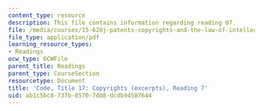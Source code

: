 ```yaml
---
content_type: resource
description: This file contains information regarding reading 07.
file: /media/courses/15-628j-patents-copyrights-and-the-law-of-intellectual-property-spring-2013/ab1c5bc8737b05707d08dcdb94587644_MIT15_628JS13_read07.pdf
file_type: application/pdf
learning_resource_types:
- Readings
ocw_type: OCWFile
parent_title: Readings
parent_type: CourseSection
resourcetype: Document
title: 'Code, Title 17: Copyrights (excerpts), Reading 7'
uid: ab1c5bc8-737b-0570-7d08-dcdb94587644
---
```

